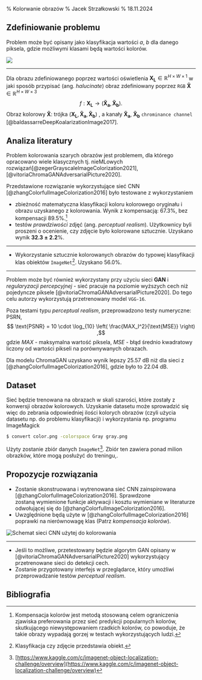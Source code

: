 % Kolorwanie obrazów
% Jacek Strzałkowski
% 18.11.2024

## Zdefiniowanie problemu

Problem może być opisany jako klasyfikacja wartości $a$, $b$ dla danego piksela, gdzie możliwymi klasami będą wartości kolorów.

![](kolorowanie.png)

---

Dla obrazu zdefiniowanego poprzez wartości oświetlenia $\mathbf{X_{L}}\in \mathbb{R}^{H\times W\times 1}$ w jaki sposób przypisać (ang. *halucinate*) obraz zdefiniowany poprzez `RGB` $\mathbf{\tilde{X}}\in \mathbb{R}^{H\times W\times 3}$ 
$$
f: \mathbf{X_{L}}\to(\mathbf{\tilde{X}_{a}}, \mathbf{\tilde{X}_{b}})
.$$
Obraz kolorowy $\mathbf{\tilde{X}}$: trójka $(\mathbf{X_{L}}, \mathbf{\tilde{X}_{a}}, \mathbf{\tilde{X}_{b}})$ , a kanały $\mathbf{\tilde{X}_{a}}$, $\mathbf{\tilde{X}_{b}}$ `chrominance channel` [@baldassarreDeepKoalarizationImage2017].

## Analiza literatury

Problem kolorowania szarych obrazów jest problemem, dla którego opracowano wiele klasycznych tj. nieMLowych rozwiązań[@zegerGrayscaleImageColorization2021],[@vitoriaChromaGANAdversarialPicture2020].

Przedstawione rozwiązanie wykorzystujące sieć CNN [@zhangColorfulImageColorization2016] było testowane z wykorzystaniem

- zbieżność matematyczna klasyfikacji koloru kolorowego oryginału i obrazu uzyskanego z kolorowania. Wynik z kompensacją: $67.3\%$, bez kompensacji $89.5\%$.[^rebel]
- testów *prawdziwości* zdjęć (ang. *perceptual realism*). Użytkownicy byli proszeni o ocenienie, czy zdjęcie było kolorowane sztucznie. Uzyskano wynik $\mathbf{32.3\pm2.2}\%$.

--------------

- Wykorzystanie sztucznie kolorowanych obrazów do typowej klasyfikacji klas obiektów `ImageNet`[^klas]. Uzyskano $56.0\%$.

[^rebel]: Kompensacja kolorów jest metodą stosowaną celem ograniczenia zjawiska preferowania przez sieć predykcji popularnych kolorów, skutkującego niewystępowaniem rzadkich kolorów, co powoduje, że takie obrazy wypadają gorzej w testach wykorzystujących ludzi.
[^klas]: Klasyfikacja czy zdjęcie przedstawia obiekt.

-------------

Problem może być również wykorzystany przy użyciu sieci **GAN** i *regularyzacji percepcyjnej* - sieć pracuje na poziomie wyższych cech niż pojedyncze piksele [@vitoriaChromaGANAdversarialPicture2020]. Do tego celu autorzy wykorzystują przetrenowany model `VGG-16`.

Poza testami typu *perceptual realism*, przeprowadzono testy numeryczne: PSRN,
$$
\text{PSNR} = 10 \cdot \log_{10} \left( \frac{MAX_I^2}{\text{MSE}} \right)
,$$
gdzie $MAX$ - maksymalna wartość piksela, $MSE$ - błąd średnio kwadratowy liczony od wartości pikseli na porównywanych obrazach.

Dla modelu ChromaGAN uzyskano wynik lepszy $25.57$ dB niż dla sieci z [@zhangColorfulImageColorization2016], gdzie było to $22.04$ dB.

## Dataset

Sieć będzie trenowana na obrazach w skali szarości, które zostały z konwersji obrazów kolorowych. Uzyskanie datasetu może sprowadzić się więc do zebrania odpowiedniej ilości kolorych obrazów (czyli użycia datasetu np. do problemu klasyfikacji) i wykorzystania np. programu ImageMagick
```bash
$ convert color.png -colorspace Gray gray.png
```
Użyty zostanie zbiór danych `ImageNet`[^ImageNet].  Zbiór ten zawiera ponad milion obrazków, które mogą posłużyć do treningu,.

[^ImageNet]: [https://www.kaggle.com/c/imagenet-object-localization-challenge/overview](https://www.kaggle.com/c/imagenet-object-localization-challenge/overview)

## Propozycje rozwiązania

- Zostanie skonstruowana i wytrenowana sieć CNN zainspirowana [@zhangColorfulImageColorization2016]. Sprawdzone zostaną wymienione funkcje aktywacji i kosztu wymieniane w literaturze odwołującej się do [@zhangColorfulImageColorization2016].
- Uwzględnione będą użyte w [@zhangColorfulImageColorization2016] poprawki na nierównowagę klas (Patrz *kompensacja kolorów*).

![Schemat sieci CNN użytej do kolorowania](nn.png)

--------------

- Jeśli to możliwe, przetestowany będzie algorytm GAN opisany w [@vitoriaChromaGANAdversarialPicture2020] wykorzystujący przetrenowane sieci do detekcji cech.
- Zostanie przygotowany interfejs w przeglądarce, który umożliwi przeprowadzanie testów *perceptual realism*.

## Bibliografia
